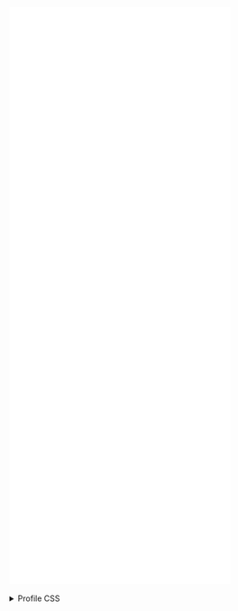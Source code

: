 ![Metrics](/github-metrics.svg)

<details id="ghusrcss">
<summary>Profile CSS</summary>
Check it out here: https://github.com/tiramisyuz/ghcss-ext
<code id="ghusrcss-code">
body>div.page-profile>div.application-main>main>div.container-xl>div>div.Layout-sidebar>div>div.js-profile-editable-replace>div.clearfix>div.position-relative{z-index:1!important}#js-contribution-activity,body>div.page-profile>div.application-main>main>div.container-xl>div>div.Layout-sidebar>div>div.js-profile-editable-replace{padding:24px;border-radius:6px;border:.909091px solid #30363d}.js-profile-timeline-year-list{border:.909091px solid #30363d}body>div.logged-out.page-profile>div.application-main>main>div.container-xl>div>div.Layout-sidebar>div>div.js-profile-editable-replace{margin-top:56px}body>div.logged-in.page-profile>div.application-main>main>div.container-xl>div>div.Layout-sidebar>div>div.js-profile-editable-replace{margin-top:24px}body>div.logged-in.page-profile>div.application-main>main>div>div>div.Layout-sidebar>div.h-card,body>div.logged-out.page-profile>div.application-main>main>div.mt-4{margin-top:0!important}#js-contribution-activity,#user-activity-overview,#user-profile-frame>div>div.Box,.graph-before-activity-overview,.js-profile-timeline-year-list,.pinned-item-list-item>.Box,body>div.page-profile>div.application-main>main>div.container-xl>div>div.Layout-sidebar>div{background-color:rgba(0,0,0,.75)!important;border-radius:6px}#user-profile-frame>div>div.Box>div>article>p>a>img,.activity-overview-box{background-color:rgba(0,0,0,0);border-radius:6px}body>div.logged-out.page-profile>div.application-main{background:url("https://github.com/Bims-sh/Bims-sh/assets/46683337/33e9bca2-a102-4168-8817-61add445b15f") right 2%/25%;object-fit:cover;align-content:center}body>div.page-profile>div.application-main{background:linear-gradient(135deg,#0a3859 25%,transparent 25%) -30px 0,linear-gradient(225deg,#0a3859 25%,transparent 25%) -30px 0,linear-gradient(315deg,#0a3859 25%,transparent 25%),linear-gradient(45deg,#0a3859 25%,transparent 25%);background-size:60px 60px;background-color:#0c1017}#js-contribution-activity{margin-bottom:20px;padding-top:0}.graph-before-activity-overview{margin-bottom:15px}
</code>
</details>
